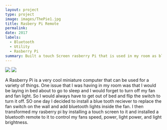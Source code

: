 ```yaml
---
layout: project
type: project
image: images/ThePie1.jpg
title: Rasbery Pi Remote
permalink:
date: 2017
labels:
  - Bluetooth
  - Utility
  - Rasberry Pi
summary: Built a touch Screen rasberry Pi that is used in my room as bluetooth remote.
---
```

<img class="ui image" src="{{ site.baseurl }}/images/pie2.JPG">
<img class="ui image" src="{{ site.baseurl }}/images/pie_back.JPG">

A Rasberry Pi is a very cool miniature computer that can be used for a variety of things. One issue that I was having in my room was that
I would be laying in bed about to go to sleep and I would forget to turn off my fan and fan light. So I would always have to get out of
bed and flip the switch to turn it off. SO one day I decided to install a blue tooth reciever to replace the fan switch on the wall and
add bluetooth lights inside the fan. I then transformed my rasberry pi by installing a touch screen to it and installed a bluetooth remote
to it to control my fans speed, power, light power, and light brightness.
